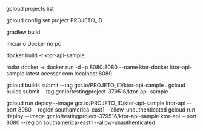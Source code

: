 
gcloud projects list

gcloud config set project PROJETO_ID

gradlew build

iniciar o Docker no pc

docker build -t ktor-api-sample .

rodar docker -> docker run -d -p 8080:8080 --name ktor-docker ktor-api-sample:latest
acessar com localhost:8080

gcloud builds submit --tag gcr.io/PROJETO_ID/ktor-api-sample .
gcloud builds submit --tag gcr.io/testingproject-379516/ktor-api-sample .

gcloud run deploy --image gcr.io/PROJETO_ID/ktor-api-sample ktor-api --port 8080 --region southamerica-east1 --allow-unauthenticated
gcloud run deploy --image gcr.io/testingproject-379516/ktor-api-sample ktor-api --port 8080 --region southamerica-east1 --allow-unauthenticated